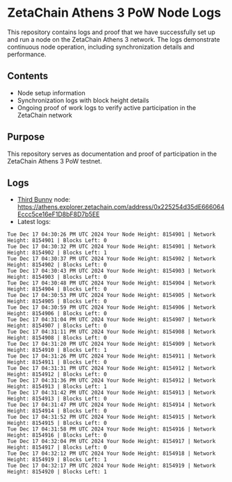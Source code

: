 # ZetaChain Athens 3 PoW Node Logs
This repository contains logs and proof that we have successfully set up and run a node on the ZetaChain Athens 3 network. The logs demonstrate continuous node operation, including synchronization details and performance.

## Contents
- Node setup information
- Synchronization logs with block height details
- Ongoing proof of work logs to verify active participation in the ZetaChain network

## Purpose
This repository serves as documentation and proof of participation in the ZetaChain Athens 3 PoW testnet.

## Logs

- [Third Bunny](https://thirdbunny.xyz/) node: https://athens.explorer.zetachain.com/address/0x225254d35dE666064Eccc5ce16eF1D8bF8D7b5EE
- Latest logs:
```
Tue Dec 17 04:30:26 PM UTC 2024 Your Node Height: 8154901 | Network Height: 8154901 | Blocks Left: 0
Tue Dec 17 04:30:32 PM UTC 2024 Your Node Height: 8154901 | Network Height: 8154902 | Blocks Left: 1
Tue Dec 17 04:30:37 PM UTC 2024 Your Node Height: 8154902 | Network Height: 8154902 | Blocks Left: 0
Tue Dec 17 04:30:43 PM UTC 2024 Your Node Height: 8154903 | Network Height: 8154903 | Blocks Left: 0
Tue Dec 17 04:30:48 PM UTC 2024 Your Node Height: 8154904 | Network Height: 8154904 | Blocks Left: 0
Tue Dec 17 04:30:53 PM UTC 2024 Your Node Height: 8154905 | Network Height: 8154905 | Blocks Left: 0
Tue Dec 17 04:30:59 PM UTC 2024 Your Node Height: 8154906 | Network Height: 8154906 | Blocks Left: 0
Tue Dec 17 04:31:04 PM UTC 2024 Your Node Height: 8154907 | Network Height: 8154907 | Blocks Left: 0
Tue Dec 17 04:31:11 PM UTC 2024 Your Node Height: 8154908 | Network Height: 8154908 | Blocks Left: 0
Tue Dec 17 04:31:20 PM UTC 2024 Your Node Height: 8154909 | Network Height: 8154910 | Blocks Left: 1
Tue Dec 17 04:31:26 PM UTC 2024 Your Node Height: 8154911 | Network Height: 8154911 | Blocks Left: 0
Tue Dec 17 04:31:31 PM UTC 2024 Your Node Height: 8154912 | Network Height: 8154912 | Blocks Left: 0
Tue Dec 17 04:31:36 PM UTC 2024 Your Node Height: 8154912 | Network Height: 8154913 | Blocks Left: 1
Tue Dec 17 04:31:42 PM UTC 2024 Your Node Height: 8154913 | Network Height: 8154913 | Blocks Left: 0
Tue Dec 17 04:31:47 PM UTC 2024 Your Node Height: 8154914 | Network Height: 8154914 | Blocks Left: 0
Tue Dec 17 04:31:52 PM UTC 2024 Your Node Height: 8154915 | Network Height: 8154915 | Blocks Left: 0
Tue Dec 17 04:31:58 PM UTC 2024 Your Node Height: 8154916 | Network Height: 8154916 | Blocks Left: 0
Tue Dec 17 04:32:04 PM UTC 2024 Your Node Height: 8154917 | Network Height: 8154917 | Blocks Left: 0
Tue Dec 17 04:32:12 PM UTC 2024 Your Node Height: 8154918 | Network Height: 8154919 | Blocks Left: 1
Tue Dec 17 04:32:17 PM UTC 2024 Your Node Height: 8154919 | Network Height: 8154920 | Blocks Left: 1
```
